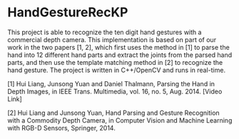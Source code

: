 # HandGestureRecKP

This project is able to recognize the ten digit hand gestures with a commercial depth camera. This implementation is based on part of our work in the two papers [1, 2], which first uses the method in [1] to parse the hand into 12 different hand parts and extract the joints from the parsed hand parts, and then use the template matching method in [2] to recognize the hand gesture. The project is written in C++/OpenCV and runs in real-time.

[1] Hui Liang, Junsong Yuan and Daniel Thalmann, Parsing the Hand in Depth Images, in IEEE Trans. Multimedia, vol. 16, no. 5, Aug. 2014. [Video Link]

[2] Hui Liang and Junsong Yuan, Hand Parsing and Gesture Recognition with a Commodity Depth Camera, in Computer Vision and Machine Learning with RGB-D Sensors, Springer, 2014.
